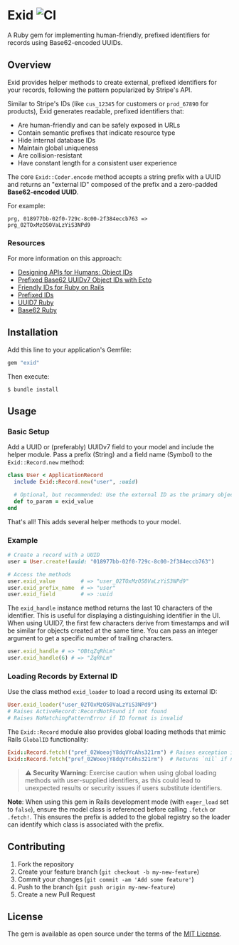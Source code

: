 # Exid ![CI](https://github.com/marzdrel/exid/actions/workflows/ci.yml/badge.svg)

A Ruby gem for implementing human-friendly, prefixed identifiers for records using Base62-encoded UUIDs.

## Overview

Exid provides helper methods to create external, prefixed identifiers for your records, following the pattern popularized by Stripe's API.

Similar to Stripe's IDs (like `cus_12345` for customers or `prod_67890` for products), Exid generates readable, prefixed identifiers that:

- Are human-friendly and can be safely exposed in URLs
- Contain semantic prefixes that indicate resource type
- Hide internal database IDs
- Maintain global uniqueness
- Are collision-resistant
- Have constant length for a consistent user experience

The core `Exid::Coder.encode` method accepts a string prefix with a UUID and returns an "external ID" composed of the prefix and a zero-padded **Base62-encoded UUID**.

For example:
```
prg, 018977bb-02f0-729c-8c00-2f384eccb763 => prg_02TOxMzOS0VaLzYiS3NPd9
```

### Resources

For more information on this approach:
- [Designing APIs for Humans: Object IDs](https://dev.to/stripe/designing-apis-for-humans-object-ids-3o5a)
- [Prefixed Base62 UUIDv7 Object IDs with Ecto](https://danschultzer.com/posts/prefixed-base62-uuidv7-object-ids-with-ecto)
- [Friendly IDs for Ruby on Rails](https://dev.to/drnic/friendly-ids-for-ruby-on-rails-1c8p)
- [Prefixed IDs](https://github.com/excid3/prefixed_ids)
- [UUID7 Ruby](https://github.com/sprql/uuid7-ruby)
- [Base62 Ruby](https://github.com/steventen/base62-rb)

## Installation

Add this line to your application's Gemfile:

```ruby
gem "exid"
```

Then execute:

```
$ bundle install
```

## Usage

### Basic Setup

Add a UUID or (preferably) UUIDv7 field to your model and include the helper module. Pass a prefix (String) and a field name (Symbol) to the `Exid::Record.new` method:

```ruby
class User < ApplicationRecord
  include Exid::Record.new("user", :uuid)

  # Optional, but recommended: Use the external ID as the primary object identifier
  def to_param = exid_value
end
```

That's all! This adds several helper methods to your model.

### Example

```ruby
# Create a record with a UUID
user = User.create!(uuid: "018977bb-02f0-729c-8c00-2f384eccb763")

# Access the methods
user.exid_value        # => "user_02TOxMzOS0VaLzYiS3NPd9"
user.exid_prefix_name  # => "user"
user.exid_field        # => :uuid
```

The `exid_handle` instance method returns the last 10 characters of the identifier. This is useful for displaying a distinguishing identifier in the UI. When using UUID7, the first few characters derive from timestamps and will be similar for objects created at the same time. You can pass an integer argument to get a specific number of trailing characters.

```ruby
user.exid_handle # => "OBtqZqRhLm"
user.exid_handle(6) # => "ZqRhLm"
```

### Loading Records by External ID

Use the class method `exid_loader` to load a record using its external ID:

```ruby
User.exid_loader("user_02TOxMzOS0VaLzYiS3NPd9")
# Raises ActiveRecord::RecordNotFound if not found
# Raises NoMatchingPatternError if ID format is invalid
```

The `Exid::Record` module also provides global loading methods that mimic Rails `GlobalID` functionality:

```ruby
Exid::Record.fetch!("pref_02WoeojY8dqVYcAhs321rm") # Raises exception if not found
Exid::Record.fetch("pref_02WoeojY8dqVYcAhs321rm")  # Returns `nil` if not found
```

> **⚠️ Security Warning**: Exercise caution when using global loading methods with user-supplied identifiers, as this could lead to unexpected results or security issues if users substitute identifiers.

**Note**: When using this gem in Rails development mode (with `eager_load` set to `false`), ensure the model class is referenced before calling `.fetch` or `.fetch!`. This ensures the prefix is added to the global registry so the loader can identify which class is associated with the prefix.

## Contributing

1. Fork the repository
2. Create your feature branch (`git checkout -b my-new-feature`)
3. Commit your changes (`git commit -am 'Add some feature'`)
4. Push to the branch (`git push origin my-new-feature`)
5. Create a new Pull Request

## License

The gem is available as open source under the terms of the [MIT License](https://opensource.org/licenses/MIT).